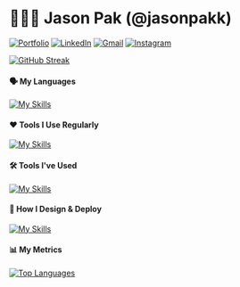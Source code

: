 # 👨🏻‍💻 Jason Pak (@jasonpakk)

[![Portfolio](https://img.shields.io/badge/Portfolio-%23000000.svg?style=for-the-badge&logo=firefox&logoColor=#FF7139)](https://jasonpak.me/)
[![LinkedIn](https://img.shields.io/badge/linkedin-%230077B5.svg?style=for-the-badge&logo=linkedin&logoColor=white)](https://www.linkedin.com/in/jason-j-pak/)
[![Gmail](https://img.shields.io/badge/Gmail-D14836?style=for-the-badge&logo=gmail&logoColor=white)](mailto:jaeyoung.pak8@gmail.com)
[![Instagram](https://img.shields.io/badge/Instagram-%23E4405F.svg?style=for-the-badge&logo=Instagram&logoColor=white)](https://www.instagram.com/jasonpakk/)

[![GitHub Streak](https://streak-stats.demolab.com/?user=jasonpakk&theme=calm)](https://github.com/jasonpakk)

#### :speaking_head: My Languages
[![My Skills](https://skillicons.dev/icons?i=java,js,ts,html,css,py,c,cs,cpp,matlab,bash,rails&theme=dark)](https://jasonpak.me/)

#### :hearts: Tools I Use Regularly
[![My Skills](https://skillicons.dev/icons?i=react,redux,angular,nodejs,firebase,mongodb,git,aws,sass,webpack,express,babel,postman&theme=dark)](https://jasonpak.me/)

#### :hammer_and_wrench: Tools I've Used
[![My Skills](https://skillicons.dev/icons?i=unity,arduino,jquery,androidstudio,bootstrap,electron,pytorch,threejs,nextjs,materialui,electron&theme=dark)](https://jasonpak.me/)

#### :art: How I Design & Deploy
[![My Skills](https://skillicons.dev/icons?i=figma,ps,autocad,sketchup,docker,heroku,netlify,vercel&theme=dark)](https://jasonpak.me/)

#### :bar_chart: My Metrics
[![Top Languages](https://github-readme-stats.vercel.app/api/top-langs/?username=jasonpakk&size_weight=0.1&layout=compact&count_weight=0.9&langs_count=10)](https://github.com/jasonpakk)
